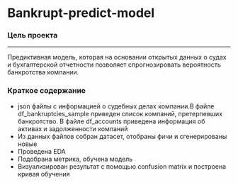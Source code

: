 # Bankrupt-predict-model
### Цель проекта
----
Предиктивная модель, которая на основании открытых данных о судах и бухгалтерской отчетности позволяет спрогнозировать вероятность банкротства компании. 
### Краткое содержание
* json файлы с информацией о судебных делах компании.В файле df_bankruptcies_sample приведен список компаний, претерпевших банкротство. В файле df_accounts приведена информация об активах и задолженности компаний
* Из данных файлов собран датасет, отобраны фичи и сгенерированы новые
* Проведена EDA
* Подобрана метрика, обучена модель
* Визуализирован результат с помощью confusion matrix и построена кривая обучения
